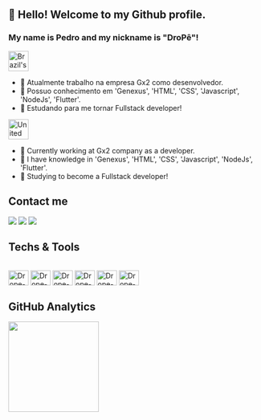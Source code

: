 ## 👋 Hello! Welcome to my Github profile. 
### My name is Pedro and my nickname is "DroPê"!


<img src="https://user-images.githubusercontent.com/102333181/183000071-0c8845b5-e71b-4c74-8912-05e3145f3fa1.png" alt="Brazil's flag" width="40">

- 🔭 Atualmente trabalho na empresa Gx2 como desenvolvedor.
- 🤔 Possuo conhecimento em 'Genexus', 'HTML', 'CSS', 'Javascript', 'NodeJs', 'Flutter'.
- 🌱 Estudando para me tornar Fullstack developer!

<img src="https://user-images.githubusercontent.com/102333181/183000154-724b273a-f987-4128-88c0-0edc3b809bde.png" alt="United states's flag" width="40">

- 🔭 Currently working at Gx2 company as a developer.
- 🤔 I have knowledge in 'Genexus', 'HTML', 'CSS', 'Javascript', 'NodeJs', 'Flutter'.
- 🌱 Studying to become a Fullstack developer!

## Contact me
                
<a href="https://www.linkedin.com/in/pedro-favoretti-70ab011b5/" target="_blank"><img src="https://img.shields.io/badge/-LinkedIn-%230077B5?style=for-the-badge&logo=linkedin&logoColor=white" target="_blank"></a>
<a href="mailto:favorettitreze@gmail.com.com"><img src="https://img.shields.io/badge/-Gmail-%23333?style=for-the-badge&logo=gmail&logoColor=white" target="_blank"></a>
<a href="https://www.instagram.com/drope_dev/" target="_blank"><img src="https://img.shields.io/badge/-Instagram-%23E4405F?style=for-the-badge&logo=instagram&logoColor=white" target="_blank"></a>

## Techs & Tools
<div style="display: inline_block"><br>
    <img align="center" alt="Drope-HTML" height="30" width="40" src="https://cdn.jsdelivr.net/gh/devicons/devicon/icons/html5/html5-plain-wordmark.svg">
    <img align="center" alt="Drope-CSS" height="30" width="40" src="https://cdn.jsdelivr.net/gh/devicons/devicon/icons/css3/css3-original-wordmark.svg">
    <img align="center" alt="Drope-Js" height="30" width="40" src="https://cdn.jsdelivr.net/gh/devicons/devicon/icons/javascript/javascript-original.svg">
    <img align="center" alt="Drope-Flutter" height="30" width="40" src="https://cdn.jsdelivr.net/gh/devicons/devicon/icons/flutter/flutter-original.svg">
    <img align="center" alt="Drope-React" height="30" width="40" src="https://cdn.jsdelivr.net/gh/devicons/devicon/icons/react/react-original-wordmark.svg">
    <img align="center" alt="Drope-node" height="30" width="40" src="https://cdn.jsdelivr.net/gh/devicons/devicon/icons/nodejs/nodejs-original.svg">
</div>


## GitHub Analytics

<img height="180em" src="https://github-readme-stats.vercel.app/api/top-langs/?username=fvrtreze&layout=compact&langs_count=7&theme=omni"/>

